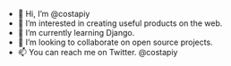 - 👋 Hi, I’m @costapiy
- 👀 I’m interested in creating useful products on the web.
- 🌱 I’m currently learning Django.
- 💞️ I’m looking to collaborate on open source projects.
- 📫 You can reach me on Twitter. @costapiy

<!---
costapiy/costapiy is a ✨ special ✨ repository because its `README.md` (this file) appears on your GitHub profile.
You can click the Preview link to take a look at your changes.
--->
